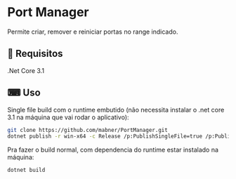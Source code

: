# Port Manager

Permite criar, remover e reiniciar portas no range indicado.

## 📝 Requisitos

.Net Core 3.1

## ⌨ Uso

Single file build com o runtime embutido (não necessita instalar o .net core 3.1 na máquina que vai rodar o aplicativo):

```bash
git clone https://github.com/mabner/PortManager.git
dotnet publish -r win-x64 -c Release /p:PublishSingleFile=true /p:PublishTrimmed=true
```

Pra fazer o build normal, com dependencia do runtime estar instalado na máquina:

```bash
dotnet build
```
